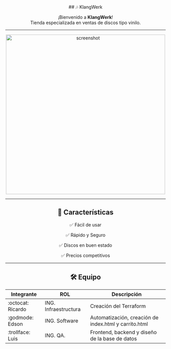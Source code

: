 <div align="center">
## 🎶 KlangWerk

¡Bienvenido a **KlangWerk**!  
Tienda especializada en ventas de discos tipo vinilo.


---

<img src="https://images.stockcake.com/public/c/4/6/c46478bb-0dda-47da-9dd7-35c7e4990eb3_large/vinyl-records-playing-stockcake.jpg" alt="screenshot" width="500"/>


---

## 🚀 Características

✅ Fácil de usar  

✅ Rápido y Seguro 

✅ Discos en buen estado  

✅ Precios competitivos  

---

<div align="center">

## 🛠️ Equipo

</div>

| Integrante | ROL | Descripción |
|------------|-------------|-------------|
| :octocat: Ricardo    | ING. Infraestructura | Creación del Terraform |
| :godmode: Edson      | ING. Software | Automatización, creación de index.html y carrito.html |
| :trollface: Luis       | ING. QA. | Frontend, backend y diseño de la base de datos |

<div align="center">
